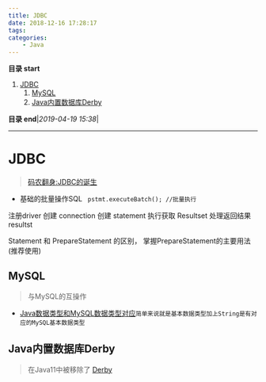 ```yaml
---
title: JDBC
date: 2018-12-16 17:28:17
tags: 
categories: 
    - Java
---
```


**目录 start**
 
1. [JDBC](#jdbc)
    1. [MySQL](#mysql)
    1. [Java内置数据库Derby](#java内置数据库derby)

**目录 end**|_2019-04-19 15:38_|
****************************************
# JDBC
> [码农翻身:JDBC的诞生](https://mp.weixin.qq.com/s?__biz=MzAxOTc0NzExNg==&mid=2665513438&idx=1&sn=2967d595bb7d4ffdd2dacd3ab7501bbd&chksm=80d6799db7a1f08b27dc97650434fb2fc0e2570628945db99d9300a99e52828fd05c42fdb441&scene=21#wechat_redirect)

- 基础的批量操作SQL ` pstmt.executeBatch(); //批量执行`

注册driver
创建 connection
创建 statement
执行获取 Resultset
处理返回结果 resultst

Statement 和 PrepareStatement 的区别， 掌握PrepareStatement的主要用法(推荐使用)

## MySQL
> 与MySQL的互操作

- [Java数据类型和MySQL数据类型对应](https://dev.mysql.com/doc/connector-j/5.1/en/connector-j-reference-type-conversions.html)`简单来说就是基本数据类型加上String是有对应的MySQL基本数据类型`

## Java内置数据库Derby
> 在Java11中被移除了
> [Derby](http://db.apache.org/derby/derby_comm.html)
